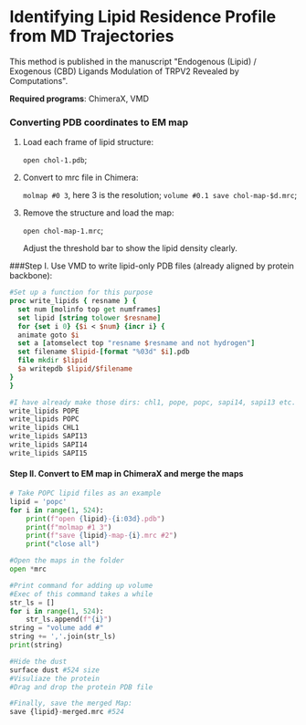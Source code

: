 # Identifying Lipid Residence Profile from MD Trajectories

This method is published in the manuscript "Endogenous (Lipid) / Exogenous (CBD) Ligands Modulation of TRPV2 Revealed by Computations". 



**Required programs**: ChimeraX, VMD



### Converting PDB coordinates to EM map

1. Load each frame of lipid structure: 

   `open chol-1.pdb`;   

2. Convert to mrc file in Chimera:  

   `molmap #0 3`, here 3 is the resolution; 
   `volume #0.1 save chol-map-$d.mrc`;  

3. Remove the structure and load the map:  

   `open chol-map-1.mrc`;  

   Adjust the threshold bar to show the lipid density clearly. 



###Step I. Use VMD to write lipid-only PDB files (already aligned by protein backbone):

```tcl
#Set up a function for this purpose
proc write_lipids { resname } {
  set num [molinfo top get numframes]
  set lipid [string tolower $resname]
  for {set i 0} {$i < $num} {incr i} {
  animate goto $i
  set a [atomselect top "resname $resname and not hydrogen"]
  set filename $lipid-[format "%03d" $i].pdb
  file mkdir $lipid
  $a writepdb $lipid/$filename
}
}

#I have already make those dirs: chl1, pope, popc, sapi14, sapi13 etc.
write_lipids POPE
write_lipids POPC
write_lipids CHL1
write_lipids SAPI13
write_lipids SAPI14
write_lipids SAPI15

```



#### Step II. Convert to EM map in ChimeraX and merge the maps

```python
# Take POPC lipid files as an example
lipid = 'popc'
for i in range(1, 524):
    print(f"open {lipid}-{i:03d}.pdb")
    print(f"molmap #1 3")
    print(f"save {lipid}-map-{i}.mrc #2")
    print("close all")

#Open the maps in the folder
open *mrc

#Print command for adding up volume
#Exec of this command takes a while
str_ls = []
for i in range(1, 524):
    str_ls.append(f"{i}")
string = "volume add #"
string += ','.join(str_ls)
print(string)

#Hide the dust
surface dust #524 size 
#Visuliaze the protein
#Drag and drop the protein PDB file

#Finally, save the merged Map:
save {lipid}-merged.mrc #524
```

#### 